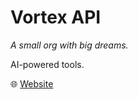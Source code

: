 # Vortex API

*A small org with big dreams.*  

AI-powered tools.  

🌐 [Website](https://vortex-api.vercel.app)
